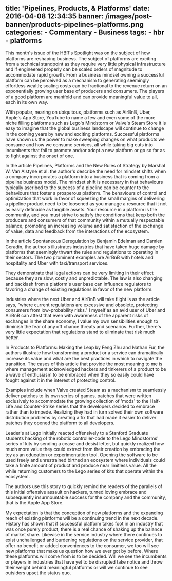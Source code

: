 title: 'Pipelines, Products, & Platforms'
date: 2016-04-08 12:34:35
banner: /images/post-banner/products-pipelines-platforms.png
categories:
	- Commentary
	- Business
tags:
	- hbr
	- platforms
---
This month's issue of the HBR's Spotlight was on the subject of how platforms are reshaping business. The subject of platforms are exciting from a technical standpoint as they require very little physical infrastructure and if engineered properly can be scaled orders of magnitude to accommodate rapid growth. From a business mindset owning a successful platform can be perceived as a mechanism to generating seemingly effortless wealth; scaling costs can be fractional to the revenue return on an exponentially growing user base of producers and consumers. The players of a good platform are manifold and can provide meaningful value to all, each in its own way. 

<!-- more -->
With popular, nearing on ubiquitous, platforms such as AirBnB, Uber, Apple's App Store, YouTube to name a few and even some of the more niche filling platforms such as Lego's Mindstorm or Valve's Steam Store it is easy to imagine that the global business landscape will continue to change in the coming years by new and exciting platforms. Successful platforms have shown us the power to make sweeping changes on what products we consume and how we consume services, all while taking big cuts into incumbents that fail to promote and/or adopt a new platform or go so far as to fight against the onset of one.

In the article Pipelines, Platforms and the New Rules of Strategy by Marshal W. Van Alstyne et al. the author's describe the need for mindset shifts when a company incorporates a platform into a business that is coming from a pipeline business model. The mindset shift is necessary in that behaviours typically ascribed to the success of a pipeline can be counter to the behaviours that foster a prosperous platform. The behaviours of control and optimization that work in favor of squeezing the small margins of delivering a pipeline product need to be loosened as you manage a resource that it not as easily definable as tangible assets. Your resource in a platform is the community, and you must strive to satisfy the conditions that keep both the producers and consumers of that community within a mutually respectable balance; promoting an increasing volume and satisfaction of the exchange of value, data and feedback from the interactions of the ecosystem.

In the article Spontaneous Deregulation by Benjamin Edelman and Damien Geradin, the author's illustrates industries that have taken huge damage by platforms that seemingly thwart the rules and regulations to operating in their sectors. The two prominent examples are AirBnB with hotels and hospitality and Uber with taxi/transport services.

They demonstrate that legal actions can be very limiting in their effect because they are slow, costly and unpredictable. The law is also changing and backlash from a platform's user base can influence regulators to favoring a change of existing regulations in favor of the new platform.

Industries where the next Uber and AirBnB will take flight is as the article says, "where current regulations are excessive and obsolete, protecting consumers from low-probability risks." I myself as an avid user of Uber and AirBnB can attest that even with awareness of the apparent risks of exchanges in the share economy, I value my own sensibilities enough to diminish the fear of any off chance threats and scenarios. Further, there's very little expectation that regulations stand to eliminate that risk much better.

In Products to Platforms: Making the Leap by Feng Zhu and Nathan Fur, the authors illustrate how transforming a product or a service can dramatically increase its value and what are the best practices in which to navigate the transition. The cases of this article that provide the most meaning to me is where management acknowledged hackers and tinkerers of a product to be a wave of enthusiasm to be embraced when they so easily could have fought against it in the interest of protecting control. 

Examples include when Valve created Steam as a mechanism to seamlessly deliver patches to its own series of games, patches that were written exclusively to accommodate the growing collection of 'mods' to the Half-Life and Counter-Strike series that the developers decided to embrace rather than to impede. Realizing they had in turn solved their own software distribution problems by creating a fix that had made it easier to deliver patches they opened the platform to all developers.

Leader's at Lego initially reacted offensively to a Stanford Graduate students hacking of the robotic controller-code to the Lego Mindstorms' series of kits by sending a cease and desist letter, but quickly realized how much more value they could extract from their creation by embracing the toy as an education or experimentation tool. Opening the software to be used freely and unrestrained birthed an ecosystem where individuals could take a finite amount of product and produce near limitless value. All the while returning customers to the Lego series of kits that operate within the ecosystem.

The authors use this story to quickly remind the readers of the parallels of this initial offensive assault on hackers, turned loving embrace and subsequently insurmountable success for the company and the community, that is the Apple App Store.

My expectation is that the conception of new platforms and the expanding reach of existing platforms will be a continuing trend in the next decade. History has shown that if successful platform takes foot in an industry that was once purely product, there is a real chance of shaking up the balance of market share. Likewise in the service industry where there continues to exist unchallenged and burdening regulations on the service provider, that offer no benefit or added conveniences to the consumer, we too will see new platforms that make us question how we ever got by before. Where these platforms will come from is to be decided. Will we see the incumbents or players in industries that have yet to be disrupted take notice and throw their weight behind meaningful platforms or will we continue to see outsiders upset the status quo.